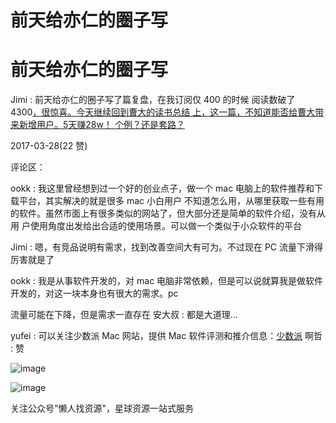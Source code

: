 # 前天给亦仁的圈子写

# 前天给亦仁的圈子写

Jimi : 前天给亦仁的圈子写了篇复盘，在我订阅仅 400 的时候 阅读数破了 4300[，很惊喜。今天继续回到曹大的读书总结 上，这一篇，不知道能否给曹大带来新增用户。](https://mp.weixin.qq.com/s/QyEZz36_moRXpcLu_x3_hw)[5](https://mp.weixin.qq.com/s/QyEZz36_moRXpcLu_x3_hw)[天赚](https://mp.weixin.qq.com/s/QyEZz36_moRXpcLu_x3_hw)[28w](https://mp.weixin.qq.com/s/QyEZz36_moRXpcLu_x3_hw)[！ 个例？还是套路？](https://mp.weixin.qq.com/s/QyEZz36_moRXpcLu_x3_hw)

2017-03-28(22 赞)

评论区：

ookk : 我这里曾经想到过一个好的创业点子，做一个 mac 电脑上的软件推荐和下载平台，其实解决的就是很多 mac 小白用户 不知道怎么用，从哪里获取一些有用的软件。虽然市面上有很多类似的网站了，但大部分还是简单的软件介绍，没有从用 户使用角度出发给出合适的使用场景。可以做一个类似于小众软件的平台

Jimi : 嗯，有竞品说明有需求，找到改善空间大有可为。不过现在 PC 流量下滑得厉害就是了

ookk : 我是从事软件开发的，对 mac 电脑非常依赖，但是可以说就算我是做软件开发的，对这一块本身也有很大的需求。pc

流量可能在下降，但是需求一直存在 安大叔 : 都是大道理...

yufei : 可以关注少数派 Mac 网站，提供 Mac 软件评测和推介信息：[少数派](https://sspai.com/) 啊哲 : 赞

![image](img/Image_517.png)

![image](img/Image_518.png)

关注公众号"懒人找资源"，星球资源一站式服务